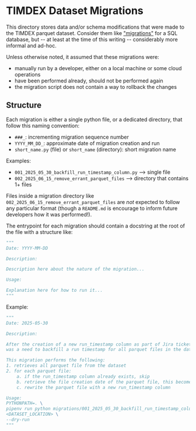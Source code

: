 # TIMDEX Dataset Migrations

This directory stores data and/or schema modifications that were made to the TIMDEX parquet dataset.  Consider them like ["migrations"](https://en.wikipedia.org/wiki/Schema_migration) for a SQL database, but -- at least at the time of this writing -- considerably more informal and ad-hoc.

Unless otherwise noted, it assumed that these migrations were:

  * manually run by a developer, either on a local machine or some cloud operations
  * have been performed already, should not be performed again
  * the migration script does not contain a way to rollback the changes

##  Structure

Each migration is either a single python file, or a dedicated directory, that follow this naming convention:

  - `###_`: incrementing migration sequence number
  - `YYYY_MM_DD_`: approximate date of migration creation and run
  - `short_name.py` (file) or `short_name` (directory): short migration name

Examples:

  - `001_2025_05_30_backfill_run_timestamp_column.py` --> single file
  - `002_2025_06_15_remove_errant_parquet_files` --> directory that contains 1+ files

Files inside a migration directory like `002_2025_06_15_remove_errant_parquet_files` are _not_ expected to follow any particular format (though a `README.md` is encourage to inform future developers how it was performed!).

The entrypoint for each migration should contain a docstring at the root of the file with a structure like:

```python
"""
Date: YYYY-MM-DD

Description:

Description here about the nature of the migration...

Usage:

Explanation here for how to run it...
"""
```

Example:
```python
"""
Date: 2025-05-30

Description:

After the creation of a new run_timestamp column as part of Jira ticket TIMX-496, there
was a need to backfill a run timestamp for all parquet files in the dataset.

This migration performs the following:
1. retrieves all parquet file from the dataset
2. for each parquet file:
    a. if the run_timestamp column already exists, skip
    b. retrieve the file creation date of the parquet file, this becomes the run_timestamp
    c. rewrite the parquet file with a new run_timestamp column

Usage:
PYTHONPATH=. \
pipenv run python migrations/001_2025_05_30_backfill_run_timestamp_column.py \
<DATASET_LOCATION> \
--dry-run
"""
```